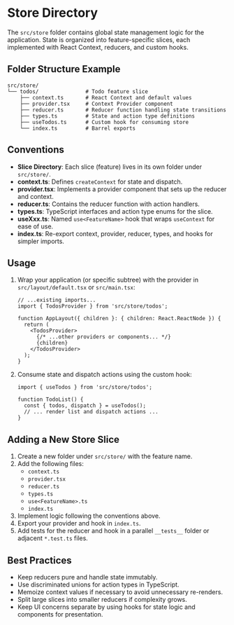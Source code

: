 # Store Directory

The `src/store` folder contains global state management logic for the application. State is organized into feature-specific slices, each implemented with React Context, reducers, and custom hooks.

## Folder Structure Example

```plaintext
src/store/
└── todos/               # Todo feature slice
    ├── context.ts       # React Context and default values
    ├── provider.tsx     # Context Provider component
    ├── reducer.ts       # Reducer function handling state transitions
    ├── types.ts         # State and action type definitions
    ├── useTodos.ts      # Custom hook for consuming store
    └── index.ts         # Barrel exports
```

## Conventions

- **Slice Directory**: Each slice (feature) lives in its own folder under `src/store/`.
- **context.ts**: Defines `createContext` for state and dispatch.
- **provider.tsx**: Implements a provider component that sets up the reducer and context.
- **reducer.ts**: Contains the reducer function with action handlers.
- **types.ts**: TypeScript interfaces and action type enums for the slice.
- **useXxx.ts**: Named `use<FeatureName>` hook that wraps `useContext` for ease of use.
- **index.ts**: Re-export context, provider, reducer, types, and hooks for simpler imports.

## Usage

1. Wrap your application (or specific subtree) with the provider in `src/layout/default.tsx` or `src/main.tsx`:

   ```tsx
   // ...existing imports...
   import { TodosProvider } from 'src/store/todos';

   function AppLayout({ children }: { children: React.ReactNode }) {
     return (
       <TodosProvider>
         {/* ...other providers or components... */}
         {children}
       </TodosProvider>
     );
   }
   ```

2. Consume state and dispatch actions using the custom hook:

   ```tsx
   import { useTodos } from 'src/store/todos';

   function TodoList() {
     const { todos, dispatch } = useTodos();
     // ... render list and dispatch actions ...
   }
   ```

## Adding a New Store Slice

1. Create a new folder under `src/store/` with the feature name.
2. Add the following files:
   - `context.ts`
   - `provider.tsx`
   - `reducer.ts`
   - `types.ts`
   - `use<FeatureName>.ts`
   - `index.ts`
3. Implement logic following the conventions above.
4. Export your provider and hook in `index.ts`.
5. Add tests for the reducer and hook in a parallel `__tests__` folder or adjacent `*.test.ts` files.

## Best Practices

- Keep reducers pure and handle state immutably.
- Use discriminated unions for action types in TypeScript.
- Memoize context values if necessary to avoid unnecessary re-renders.
- Split large slices into smaller reducers if complexity grows.
- Keep UI concerns separate by using hooks for state logic and components for presentation.
